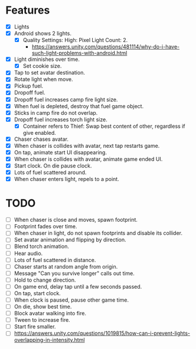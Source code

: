 # Features
- [x] Lights
- [x] Android shows 2 lights.
    - [x] Quality Settings: High: Pixel Light Count: 2.
        - <https://answers.unity.com/questions/481114/why-do-i-have-such-light-problems-with-android.html>
- [x] Light diminishes over time.
    - [x] Set cookie size.
- [x] Tap to set avatar destination.
- [x] Rotate light when move.
- [x] Pickup fuel.
- [x] Dropoff fuel.
- [x] Dropoff fuel increases camp fire light size.
- [x] When fuel is depleted, destroy that fuel game object.
- [x] Sticks in camp fire do not overlap.
- [x] Dropoff fuel increases torch light size.
    - [x] Container refers to Thief: Swap best content of other, regardless if give enabled.
- [x] Chaser chases avatar.
- [x] When chaser is collides with avatar, next tap restarts game.
- [x] On tap, animate start UI disappearing.
- [x] When chaser is collides with avatar, animate game ended UI.
- [x] Start clock. On die pause clock.
- [x] Lots of fuel scattered around.
- [x] When chaser enters light, repels to a point.

# TODO

- [ ] When chaser is close and moves, spawn footprint.
- [ ] Footprint fades over time.
- [ ] When chaser in light, do not spawn footprints and disable its collider.
- [ ] Set avatar animation and flipping by direction.
- [ ] Blend torch animation.
- [ ] Hear audio.
- [ ] Lots of fuel scattered in distance.
- [ ] Chaser starts at random angle from origin.
- [ ] Message "Can you survive longer" calls out time.
- [ ] Hold to change direction.
- [ ] On game end, delay tap until a few seconds passed.
- [ ] On tap, start clock.
- [ ] When clock is paused, pause other game time.
- [ ] On die, show best time.
- [ ] Block avatar walking into fire.
- [ ] Tween to increase fire.
- [ ] Start fire smaller.
- [ ] <https://answers.unity.com/questions/1019815/how-can-i-prevent-lights-overlapping-in-intensity.html>
